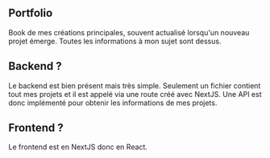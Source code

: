 ## Portfolio
Book de mes créations principales, souvent actualisé lorsqu'un nouveau projet émerge. 
Toutes les informations à mon sujet sont dessus.

## Backend ?
Le backend est bien présent mais très simple. Seulement un fichier contient tout mes projets et il est appelé via une route créé avec NextJS.
Une API est donc implémenté pour obtenir les informations de mes projets.

## Frontend ?
Le frontend est en NextJS donc en React.
